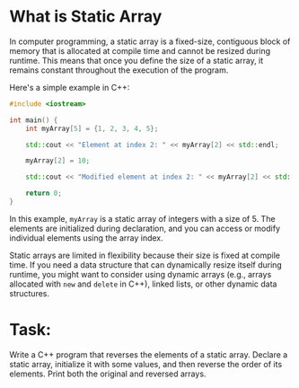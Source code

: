 # What is Static Array
In computer programming, a static array is a fixed-size, contiguous block of memory that is allocated at compile time and cannot be resized during runtime. This means that once you define the size of a static array, it remains constant throughout the execution of the program.

Here's a simple example in C++:

```cpp
#include <iostream>

int main() {
    int myArray[5] = {1, 2, 3, 4, 5};

    std::cout << "Element at index 2: " << myArray[2] << std::endl;

    myArray[2] = 10;

    std::cout << "Modified element at index 2: " << myArray[2] << std::endl;

    return 0;
}
```

In this example, `myArray` is a static array of integers with a size of 5. The elements are initialized during declaration, and you can access or modify individual elements using the array index.

Static arrays are limited in flexibility because their size is fixed at compile time. If you need a data structure that can dynamically resize itself during runtime, you might want to consider using dynamic arrays (e.g., arrays allocated with `new` and `delete` in C++), linked lists, or other dynamic data structures. 

# Task:
Write a C++ program that reverses the elements of a static array. Declare a static array, initialize it with some values, and then reverse the order of its elements. Print both the original and reversed arrays.
